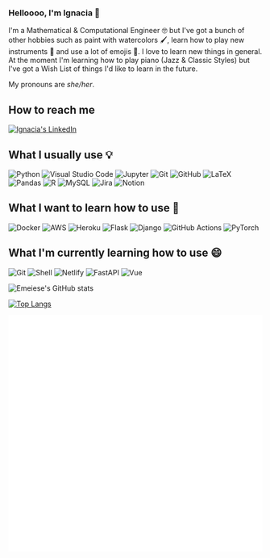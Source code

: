 ### Helloooo, I'm Ignacia 🐋

I'm a Mathematical & Computational Engineer 🤓 but I've got a bunch of other hobbies such as paint with watercolors 🖌️, learn how to play new instruments 🎵 and use a lot of emojis 🐋. I love to learn new things in general. At the moment I'm learning how to play piano (Jazz & Classic Styles) but I've got a Wish List of things I'd like to learn in the future. 

My pronouns are *she/her*.

## How to reach me
<a href="https://www.linkedin.com/in/mignaciasanchezj/">
  <img alt="Ignacia's LinkedIn" src="https://img.shields.io/badge/LinkedIn-0077B5?style=for-the-badge&logo=linkedin&logoColor=white" />
</a>

<br/>

## What I usually use 💡
![Python](https://img.shields.io/badge/python-3670A0?style=for-the-badge&logo=python&logoColor=ffdd54)
![Visual Studio Code](https://img.shields.io/badge/Visual%20Studio%20Code-0078d7.svg?style=for-the-badge&logo=visual-studio-code&logoColor=white)
![Jupyter](https://img.shields.io/badge/Jupyter-F37626.svg?&style=for-the-badge&logo=Jupyter&logoColor=white)
![Git](https://img.shields.io/badge/Git-F05032?style=for-the-badge&logo=git&logoColor=white)
![GitHub](https://img.shields.io/badge/github-%23121011.svg?style=for-the-badge&logo=github&logoColor=white)
![LaTeX](https://img.shields.io/badge/LaTeX-47A141?style=for-the-badge&logo=LaTeX&logoColor=white)
![Pandas](https://img.shields.io/badge/Pandas-2C2D72?style=for-the-badge&logo=pandas&logoColor=white)
![R](https://img.shields.io/badge/r-%23276DC3.svg?style=for-the-badge&logo=r&logoColor=white)
![MySQL](https://img.shields.io/badge/mysql-%2300f.svg?style=for-the-badge&logo=mysql&logoColor=white)
![Jira](https://img.shields.io/badge/jira-%230A0FFF.svg?style=for-the-badge&logo=jira&logoColor=white)
![Notion](https://img.shields.io/badge/Notion-%23000000.svg?style=for-the-badge&logo=notion&logoColor=white)



## What I want to learn how to use 🤔

![Docker](https://img.shields.io/badge/Docker-2CA5E0?style=for-the-badge&logo=docker&logoColor=white)
![AWS](https://img.shields.io/badge/Amazon_AWS-232F3E?style=for-the-badge&logo=amazon-aws&logoColor=white)
![Heroku](https://img.shields.io/badge/Heroku-430098?style=for-the-badge&logo=heroku&logoColor=white)
![Flask](https://img.shields.io/badge/Flask-000000?style=for-the-badge&logo=flask&logoColor=white)
![Django](https://img.shields.io/badge/Django-092E20?style=for-the-badge&logo=django&logoColor=white)
![GitHub Actions](https://img.shields.io/badge/githubactions-%232671E5.svg?style=for-the-badge&logo=githubactions&logoColor=white)
![PyTorch](https://img.shields.io/badge/PyTorch-%23EE4C2C.svg?style=for-the-badge&logo=PyTorch&logoColor=white)

## What I'm currently learning how to use 😄

![Git](https://img.shields.io/badge/Git-F05032?style=for-the-badge&logo=git&logoColor=white)
![Shell](https://img.shields.io/badge/Shell_Script-121011?style=for-the-badge&logo=gnu-bash&logoColor=white)
![Netlify](https://img.shields.io/badge/Netlify-00C7B7?style=for-the-badge&logo=netlify&logoColor=white)
![FastAPI](https://img.shields.io/badge/fastapi-109989?style=for-the-badge&logo=FASTAPI&logoColor=white)
![Vue](https://img.shields.io/badge/Vue.js-35495E?style=for-the-badge&logo=vuedotjs&logoColor=4FC08D)


![Emeiese's GitHub stats](https://github-readme-stats.vercel.app/api?username=emeiese&show_icons=true&theme=buefy)

[![Top Langs](https://github-readme-stats.vercel.app/api/top-langs/?username=emeiese&layout=compact)](https://github.com/anuraghazra/github-readme-stats)

![Metrics](https://github.com/emeiese/emeiese/blob/main/github-metrics.svg)
